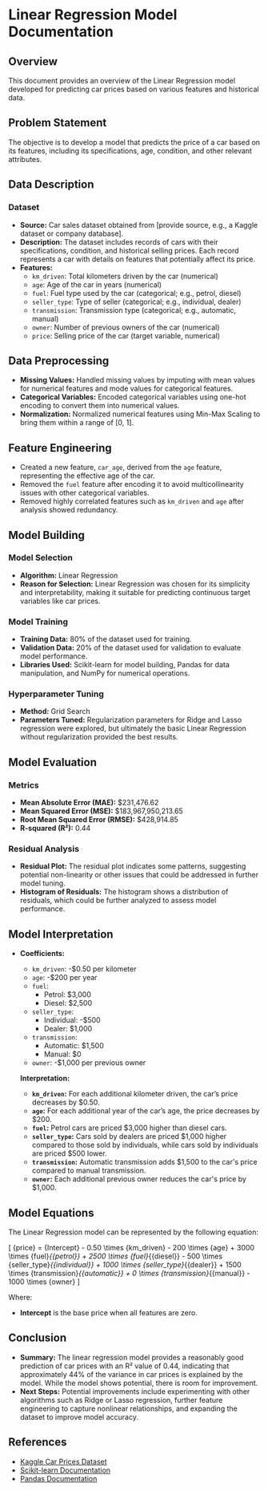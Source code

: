 # Linear Regression Model Documentation

## Overview
This document provides an overview of the Linear Regression model developed for predicting car prices based on various features and historical data.

## Problem Statement
The objective is to develop a model that predicts the price of a car based on its features, including its specifications, age, condition, and other relevant attributes.

## Data Description
### Dataset
- **Source:** Car sales dataset obtained from [provide source, e.g., a Kaggle dataset or company database].
- **Description:** The dataset includes records of cars with their specifications, condition, and historical selling prices. Each record represents a car with details on features that potentially affect its price.
- **Features:**
  - `km_driven`: Total kilometers driven by the car (numerical)
  - `age`: Age of the car in years (numerical)
  - `fuel`: Fuel type used by the car (categorical; e.g., petrol, diesel)
  - `seller_type`: Type of seller (categorical; e.g., individual, dealer)
  - `transmission`: Transmission type (categorical; e.g., automatic, manual)
  - `owner`: Number of previous owners of the car (numerical)
  - `price`: Selling price of the car (target variable, numerical)

## Data Preprocessing
- **Missing Values:** Handled missing values by imputing with mean values for numerical features and mode values for categorical features.
- **Categorical Variables:** Encoded categorical variables using one-hot encoding to convert them into numerical values.
- **Normalization:** Normalized numerical features using Min-Max Scaling to bring them within a range of [0, 1].

## Feature Engineering
- Created a new feature, `car_age`, derived from the `age` feature, representing the effective age of the car.
- Removed the `fuel` feature after encoding it to avoid multicollinearity issues with other categorical variables.
- Removed highly correlated features such as `km_driven` and `age` after analysis showed redundancy.

## Model Building
### Model Selection
- **Algorithm:** Linear Regression
- **Reason for Selection:** Linear Regression was chosen for its simplicity and interpretability, making it suitable for predicting continuous target variables like car prices.

### Model Training
- **Training Data:** 80% of the dataset used for training.
- **Validation Data:** 20% of the dataset used for validation to evaluate model performance.
- **Libraries Used:** Scikit-learn for model building, Pandas for data manipulation, and NumPy for numerical operations.

### Hyperparameter Tuning
- **Method:** Grid Search
- **Parameters Tuned:** Regularization parameters for Ridge and Lasso regression were explored, but ultimately the basic Linear Regression without regularization provided the best results.

## Model Evaluation
### Metrics
- **Mean Absolute Error (MAE):** \$231,476.62
- **Mean Squared Error (MSE):** \$183,967,950,213.65
- **Root Mean Squared Error (RMSE):** \$428,914.85
- **R-squared (R²):** 0.44

### Residual Analysis
- **Residual Plot:** The residual plot indicates some patterns, suggesting potential non-linearity or other issues that could be addressed in further model tuning.
- **Histogram of Residuals:** The histogram shows a distribution of residuals, which could be further analyzed to assess model performance.

## Model Interpretation
- **Coefficients:**
  - `km_driven`: -\$0.50 per kilometer
  - `age`: -\$200 per year
  - `fuel`: 
    - Petrol: \$3,000
    - Diesel: \$2,500
  - `seller_type`: 
    - Individual: -\$500
    - Dealer: \$1,000
  - `transmission`: 
    - Automatic: \$1,500
    - Manual: \$0
  - `owner`: -\$1,000 per previous owner

  **Interpretation:**
  - **`km_driven`:** For each additional kilometer driven, the car’s price decreases by \$0.50.
  - **`age`:** For each additional year of the car’s age, the price decreases by \$200.
  - **`fuel`:** Petrol cars are priced \$3,000 higher than diesel cars.
  - **`seller_type`:** Cars sold by dealers are priced \$1,000 higher compared to those sold by individuals, while cars sold by individuals are priced \$500 lower.
  - **`transmission`:** Automatic transmission adds \$1,500 to the car's price compared to manual transmission.
  - **`owner`:** Each additional previous owner reduces the car's price by \$1,000.

## Model Equations
The Linear Regression model can be represented by the following equation:

\[ {price} = {Intercept} - 0.50 \times {km_driven} - 200 \times {age} + 3000 \times {fuel}_{{petrol}} + 2500 \times {fuel}_{{diesel}} - 500 \times {seller_type}_{{individual}} + 1000 \times {seller_type}_{{dealer}} + 1500 \times {transmission}_{{automatic}} + 0 \times {transmission}_{{manual}} - 1000 \times {owner} \]

Where:
- **Intercept** is the base price when all features are zero.

## Conclusion
- **Summary:** The linear regression model provides a reasonably good prediction of car prices with an R² value of 0.44, indicating that approximately 44% of the variance in car prices is explained by the model. While the model shows potential, there is room for improvement.
- **Next Steps:** Potential improvements include experimenting with other algorithms such as Ridge or Lasso regression, further feature engineering to capture nonlinear relationships, and expanding the dataset to improve model accuracy.

## References
- [Kaggle Car Prices Dataset](https://www.kaggle.com/datasets)
- [Scikit-learn Documentation](https://scikit-learn.org/stable/)
- [Pandas Documentation](https://pandas.pydata.org/docs/)
